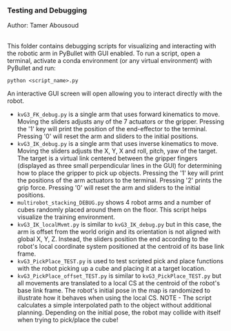 <h3><b>Testing and Debugging</b></h3>
Author: Tamer Abousoud<br><br>

This folder contains debugging scripts for visualizing and interacting with the robotic arm in PyBullet with GUI enabled. To run a script, open a terminal, activate a conda environment (or any virtual environment) with PyBullet and run:
```
python <script_name>.py
```
An interactive GUI screen will open allowing you to interact directly with the robot.<br>

- `kvG3_FK_debug.py` is a single arm that uses forward kinematics to move. Moving the sliders adjusts any of the 7 actuators or the gripper. Pressing the '1' key will print the position of the end-effector to the terminal. Pressing '0' will reset the arm and sliders to the initial positions.
- `kvG3_IK_debug.py` is a single arm that uses inverse kinematics to move. Moving the sliders adjusts the X, Y, X and roll, pitch, yaw of the target. The target is a virtual link centered between the gripper fingers (displayed as three small perpendicular lines in the GUI) for determining how to place the gripper to pick up objects. Pressing the '1' key will print the positions of the arm actuators to the terminal. Pressing '2' prints the grip force. Pressing '0' will reset the arm and sliders to the initial positions.
- `multirobot_stacking_DEBUG.py` shows 4 robot arms and a number of cubes randomly placed around them on the floor. This script helps visualize the training environment.
- `kvG3_IK_localMvmt.py` is similar to `kvG3_IK_debug.py` but in this case, the arm is offset from the world origin and its orientation is not aligned with global X, Y, Z. Instead, the sliders position the end according to the robot's local coordinate system positioned at the centroid of its base link frame.
- `kvG3_PickPlace_TEST.py` is used to test scripted pick and place functions with the robot picking up a cube and placing it at a target location.
- `kvG3_PickPlace_offset_TEST.py` is similar to `kvG3_PickPlace_TEST.py` but all movements are translated to a local CS at the centroid of the robot's base link frame. The robot's initial pose in the map is randomized to illustrate how it behaves when using the local CS. NOTE - The script calculates a simple interpolated path to the object without additional planning. Depending on the initial pose, the robot may collide with itself when trying to pick/place the cube!
